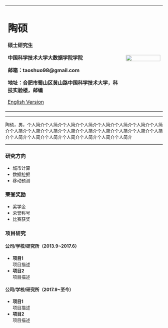 <div>
<table border="0">
  <tr>
    <td width="75%">
      <h1>陶硕</h1>
      <p><b>硕士研究生</b></p>
      <p><b>中国科学技术大学大数据学院学院</b></p>
      <p><b>邮箱：taoshuo98@gmail.com</b></p>
      <p><b>地址：合肥市蜀山区黄山路中国科学技术大学，科技实验楼，邮编</b></p>
      <p><a href="/index-en.html">English Version</a></p>
    </td>
    <td width="25%">
      <img src="/zhengjianzhao.jpg" width="100%">
    </td>
  </tr>
</table>
</div>

---

陶硕，男，个人简介个人简介个人简介个人简介个人简介个人简介个人简介个人简介个人简介个人简介个人简介个人简介个人简介个人简介个人简介个人简介个人简介个人简介个人简介个人简介个人简介个人简介个人简介个人简介

---


### 研究方向
- 城市计算
- 数据挖掘
- 移动预测

### 荣誉奖励
- 奖学金
- 荣誉称号
- 比赛获奖

### 项目研究
#### 公司/学校/研究所（2013.9~2017.6）
- **项目1**  
项目描述
- **项目2**  
项目描述

#### 公司/学校/研究所（2017.9~至今）
- **项目1**  
项目描述
- **项目2**  
项目描述
